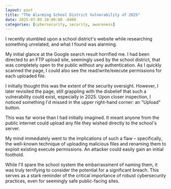 ```yaml
---
layout: post
title: "The Alarming School District Vulnerability of 2025"
date: 2025-07-09 10:00:00 -0400
categories: [cybersecurity, security, awareness]
---
```

I recently stumbled upon a school district's website while researching something unrelated, and what I found was alarming.

My initial glance at the Google search result horrified me. I had been directed to an FTP upload site, seemingly used by the school district, that was completely open to the public without any authentication. As I quickly scanned the page, I could also see the read/write/execute permissions for each uploaded file.

I initially thought this was the extent of the security oversight. However, I later revisited the page, still grappling with the disbelief that such a vulnerability could exist, especially in 2025. Upon closer inspection, I noticed something I'd missed in the upper right-hand corner: an "Upload" button.

This was far worse than I had initially imagined. It meant anyone from the public internet could upload any file they wished directly to the school's server.

My mind immediately went to the implications of such a flaw – specifically, the well-known technique of uploading malicious files and renaming them to exploit existing execute permissions. An attacker could easily gain an initial foothold.

While I'll spare the school system the embarrassment of naming them, it was truly terrifying to consider the potential for a significant breach. This serves as a stark reminder of the critical importance of robust cybersecurity practices, even for seemingly safe public-facing sites.
